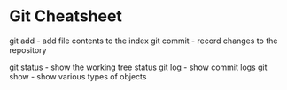 Git Cheatsheet
==============

git add     - add file contents to the index
git commit  - record changes to the repository

git status  - show the working tree status
git log     - show commit logs
git show    - show various types of objects
